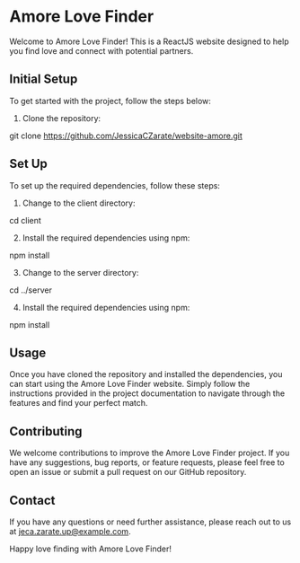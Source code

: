 # Amore Love Finder

Welcome to Amore Love Finder! This is a ReactJS website designed to help you find love and connect with potential partners.

## Initial Setup

To get started with the project, follow the steps below:

1. Clone the repository:

git clone https://github.com/JessicaCZarate/website-amore.git

## Set Up

To set up the required dependencies, follow these steps:

1. Change to the client directory:

cd client

2. Install the required dependencies using npm:

npm install

3. Change to the server directory:

cd ../server

4. Install the required dependencies using npm:

npm install

## Usage

Once you have cloned the repository and installed the dependencies, you can start using the Amore Love Finder website. Simply follow the instructions provided in the project documentation to navigate through the features and find your perfect match.

## Contributing

We welcome contributions to improve the Amore Love Finder project. If you have any suggestions, bug reports, or feature requests, please feel free to open an issue or submit a pull request on our GitHub repository.

## Contact

If you have any questions or need further assistance, please reach out to us at [jeca.zarate.up@example.com](mailto:jeca.zarate.up@example.com).

Happy love finding with Amore Love Finder!


